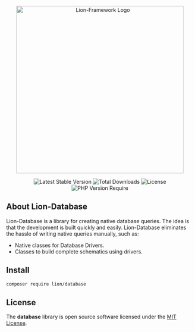 <p align="center">
  <a href="https://lion-client.vercel.app/" target="_blank">
    <img 
        src="https://github.com/lion-packages/framework/assets/56183278/60871c9f-1c93-4481-8c1e-d70282b33254"
        width="450" 
        alt="Lion-Framework Logo"
    >
  </a>
</p>

<p align="center">
  <img src="http://poser.pugx.org/lion/database/v" alt="Latest Stable Version">
  <img src="http://poser.pugx.org/lion/database/downloads" alt="Total Downloads">
  <img src="http://poser.pugx.org/lion/database/license" alt="License">
  <img src="http://poser.pugx.org/lion/database/require/php" alt="PHP Version Require">
</p>

## About Lion-Database

Lion-Database is a library for creating native database queries. The idea is that the development is built quickly and easily. Lion-Database eliminates the hassle of writing native queries manually, such as:

- Native classes for Database Drivers.
- Classes to build complete schematics using drivers.

## Install

```bash
composer require lion/database
```

## License

The <strong>database</strong> library is open source software licensed under the [MIT License](https://github.com/lion-packages/database/blob/main/LICENSE).
